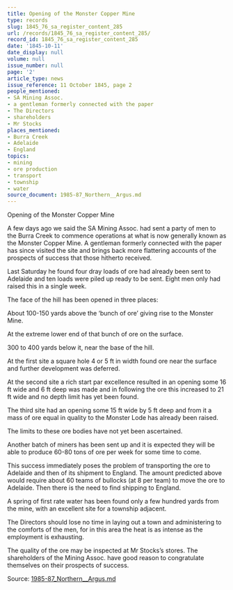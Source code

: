 ```yaml
---
title: Opening of the Monster Copper Mine
type: records
slug: 1845_76_sa_register_content_285
url: /records/1845_76_sa_register_content_285/
record_id: 1845_76_sa_register_content_285
date: '1845-10-11'
date_display: null
volume: null
issue_number: null
page: '2'
article_type: news
issue_reference: 11 October 1845, page 2
people_mentioned:
- SA Mining Assoc.
- a gentleman formerly connected with the paper
- The Directors
- shareholders
- Mr Stocks
places_mentioned:
- Burra Creek
- Adelaide
- England
topics:
- mining
- ore production
- transport
- township
- water
source_document: 1985-87_Northern__Argus.md
---
```


Opening of the Monster Copper Mine

A few days ago we said the SA Mining Assoc. had sent a party of men to the Burra Creek to commence operations at what is now generally known as the Monster Copper Mine.  A gentleman formerly connected with the paper has since visited the site and brings back more flattering accounts of the prospects of success that those hitherto received.

Last Saturday he found four dray loads of ore had already been sent to Adelaide and ten loads were piled up ready to be sent.  Eight men only had raised this in a single week.

The face of the hill has been opened in three places:

About 100-150 yards above the ‘bunch of ore’ giving rise to the Monster Mine.

At the extreme lower end of that bunch of ore on the surface.

300 to 400 yards below it, near the base of the hill.

At the first site a square hole 4 or 5 ft in width found ore near the surface and further development was deferred.

At the second site a rich start par excellence resulted in an opening some 16 ft wide and 6 ft deep was made and in following the ore this increased to 21 ft wide and no depth limit has yet been found.

The third site had an opening some 15 ft wide by 5 ft deep and from it a mass of ore equal in quality to the Monster Lode has already been raised.

The limits to these ore bodies have not yet been ascertained.

Another batch of miners has been sent up and it is expected they will be able to produce 60-80 tons of ore per week for some time to come.

This success immediately poses the problem of transporting the ore to Adelaide and then of its shipment to England.  The amount predicted above would require about 60 teams of bullocks (at 8 per team) to move the ore to Adelaide.  Then there is the need to find shipping to England.

A spring of first rate water has been found only a few hundred yards from the mine, with an excellent site for a township adjacent.

The Directors should lose no time in laying out a town and administering to the comforts of the men, for in this area the heat is as intense as the employment is exhausting.

The quality of the ore may be inspected at Mr Stocks’s stores.  The shareholders of the Mining Assoc. have good reason to congratulate themselves on their prospects of success.

Source: [1985-87_Northern__Argus.md](/downloads/markdown/1985-87_Northern__Argus.md)
